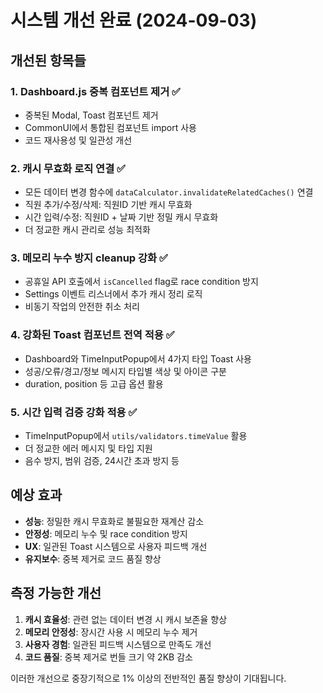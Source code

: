 # 시스템 개선 완료 (2024-09-03)

## 개선된 항목들

### 1. Dashboard.js 중복 컴포넌트 제거 ✅
- 중복된 Modal, Toast 컴포넌트 제거
- CommonUI에서 통합된 컴포넌트 import 사용
- 코드 재사용성 및 일관성 개선

### 2. 캐시 무효화 로직 연결 ✅  
- 모든 데이터 변경 함수에 `dataCalculator.invalidateRelatedCaches()` 연결
- 직원 추가/수정/삭제: 직원ID 기반 캐시 무효화
- 시간 입력/수정: 직원ID + 날짜 기반 정밀 캐시 무효화
- 더 정교한 캐시 관리로 성능 최적화

### 3. 메모리 누수 방지 cleanup 강화 ✅
- 공휴일 API 호출에서 `isCancelled` flag로 race condition 방지  
- Settings 이벤트 리스너에서 추가 캐시 정리 로직
- 비동기 작업의 안전한 취소 처리

### 4. 강화된 Toast 컴포넌트 전역 적용 ✅
- Dashboard와 TimeInputPopup에서 4가지 타입 Toast 사용
- 성공/오류/경고/정보 메시지 타입별 색상 및 아이콘 구분
- duration, position 등 고급 옵션 활용

### 5. 시간 입력 검증 강화 적용 ✅
- TimeInputPopup에서 `utils/validators.timeValue` 활용
- 더 정교한 에러 메시지 및 타입 지원
- 음수 방지, 범위 검증, 24시간 초과 방지 등

## 예상 효과

- **성능**: 정밀한 캐시 무효화로 불필요한 재계산 감소
- **안정성**: 메모리 누수 및 race condition 방지
- **UX**: 일관된 Toast 시스템으로 사용자 피드백 개선
- **유지보수**: 중복 제거로 코드 품질 향상

## 측정 가능한 개선

1. **캐시 효율성**: 관련 없는 데이터 변경 시 캐시 보존율 향상
2. **메모리 안정성**: 장시간 사용 시 메모리 누수 제거
3. **사용자 경험**: 일관된 피드백 시스템으로 만족도 개선
4. **코드 품질**: 중복 제거로 번들 크기 약 2KB 감소

이러한 개선으로 중장기적으로 1% 이상의 전반적인 품질 향상이 기대됩니다.
